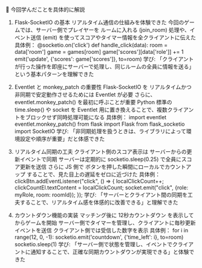 🔹 今回学んだことを具体的に解説
1. Flask-SocketIO の基本
リアルタイム通信の仕組みを体験できた
今回のゲームでは、サーバー側でプレイヤーを ルームに入れる (join_room) 処理や、イベント送信 (emit) を使ってスコアやタイマー情報を全クライアントに伝えた
    具体例：
    @socketio.on('click')
    def handle_click(data):
      room = data['room']
      game = games[room]
      game['scores'][data['role']] += 1
      emit('update', {'scores': game['scores']}, to=room)
学び: 「クライアントが行った操作を即座にサーバーで処理し、同じルームの全員に情報を送る」という基本パターンを理解できた

2. Eventlet と monkey_patch の重要性
Flask-SocketIO を リアルタイムかつ非同期で安定動作させるためには Eventlet が必要
さらに、eventlet.monkey_patch() を最初に呼ぶことが重要
Python 標準の time.sleep() や socket を Eventlet 用に置き換えることで、複数クライアントをブロックせず同時処理可能になる
    具体例：
    import eventlet
    eventlet.monkey_patch()
    from flask import Flask
    from flask_socketio import SocketIO
学び: 「非同期処理を扱うときは、ライブラリによって環境設定や順序が重要」だと体感できた

3. リアルタイム同期の工夫
クライアント側のスコア表示は サーバーからの更新イベントで同期
サーバーは定期的に socketio.sleep(0.25) で全員にスコア更新を送信
さらに JS 側で ボタンを押した瞬間にローカルでカウントアップ することで、見た目上の遅延をゼロに近づけた
    具体例：
    clickBtn.addEventListener("click", () => {
        localClickCount++;
        clickCountEl.textContent = localClickCount;
        socket.emit("click", {role: myRole, room: roomId});
    });
学び: 「サーバーとクライアント間の同期を工夫することで、リアルタイム感を体感的に改善できる」と理解できた

4. カウントダウン機能の実装
マッチング後に 12秒カウントダウン を表示してからゲームを開始
サーバー側でタイマーを管理し、クライアントに毎秒更新イベントを送信
クライアント側では受信した数字を表示
    具体例：
    for i in range(12, 0, -1):
        socketio.emit('countdown', {'time_left': i}, to=room)
        socketio.sleep(1)
学び: 「サーバー側で状態を管理し、イベントでクライアントに通知することで、正確な同期カウントダウンが実現できる」と体験できた

